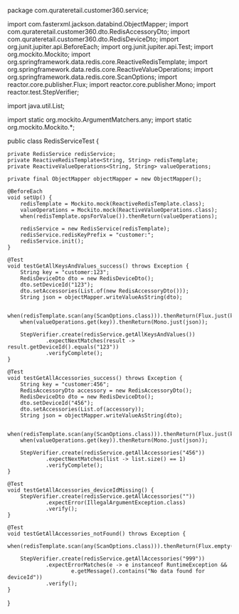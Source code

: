 package com.qurateretail.customer360.service;

import com.fasterxml.jackson.databind.ObjectMapper;
import com.qurateretail.customer360.dto.RedisAccessoryDto;
import com.qurateretail.customer360.dto.RedisDeviceDto;
import org.junit.jupiter.api.BeforeEach;
import org.junit.jupiter.api.Test;
import org.mockito.Mockito;
import org.springframework.data.redis.core.ReactiveRedisTemplate;
import org.springframework.data.redis.core.ReactiveValueOperations;
import org.springframework.data.redis.core.ScanOptions;
import reactor.core.publisher.Flux;
import reactor.core.publisher.Mono;
import reactor.test.StepVerifier;

import java.util.List;

import static org.mockito.ArgumentMatchers.any;
import static org.mockito.Mockito.*;

public class RedisServiceTest {

    private RedisService redisService;
    private ReactiveRedisTemplate<String, String> redisTemplate;
    private ReactiveValueOperations<String, String> valueOperations;

    private final ObjectMapper objectMapper = new ObjectMapper();

    @BeforeEach
    void setUp() {
        redisTemplate = Mockito.mock(ReactiveRedisTemplate.class);
        valueOperations = Mockito.mock(ReactiveValueOperations.class);
        when(redisTemplate.opsForValue()).thenReturn(valueOperations);

        redisService = new RedisService(redisTemplate);
        redisService.redisKeyPrefix = "customer:";
        redisService.init();
    }

    @Test
    void testGetAllKeysAndValues_success() throws Exception {
        String key = "customer:123";
        RedisDeviceDto dto = new RedisDeviceDto();
        dto.setDeviceId("123");
        dto.setAccessories(List.of(new RedisAccessoryDto()));
        String json = objectMapper.writeValueAsString(dto);

        when(redisTemplate.scan(any(ScanOptions.class))).thenReturn(Flux.just(key));
        when(valueOperations.get(key)).thenReturn(Mono.just(json));

        StepVerifier.create(redisService.getAllKeysAndValues())
                .expectNextMatches(result -> result.getDeviceId().equals("123"))
                .verifyComplete();
    }

    @Test
    void testGetAllAccessories_success() throws Exception {
        String key = "customer:456";
        RedisAccessoryDto accessory = new RedisAccessoryDto();
        RedisDeviceDto dto = new RedisDeviceDto();
        dto.setDeviceId("456");
        dto.setAccessories(List.of(accessory));
        String json = objectMapper.writeValueAsString(dto);

        when(redisTemplate.scan(any(ScanOptions.class))).thenReturn(Flux.just(key));
        when(valueOperations.get(key)).thenReturn(Mono.just(json));

        StepVerifier.create(redisService.getAllAccessories("456"))
                .expectNextMatches(list -> list.size() == 1)
                .verifyComplete();
    }

    @Test
    void testGetAllAccessories_deviceIdMissing() {
        StepVerifier.create(redisService.getAllAccessories(""))
                .expectError(IllegalArgumentException.class)
                .verify();
    }

    @Test
    void testGetAllAccessories_notFound() throws Exception {
        when(redisTemplate.scan(any(ScanOptions.class))).thenReturn(Flux.empty());

        StepVerifier.create(redisService.getAllAccessories("999"))
                .expectErrorMatches(e -> e instanceof RuntimeException &&
                        e.getMessage().contains("No data found for deviceId"))
                .verify();
    }
}